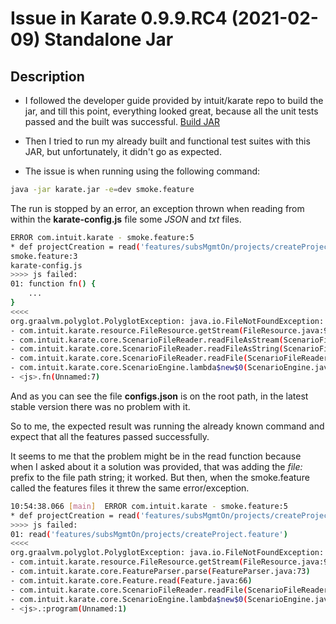 # Issue in Karate 0.9.9.RC4 (2021-02-09) Standalone Jar

## Description
- I followed the developer guide provided by intuit/karate repo to build the jar, and till this point, everything looked great, because all the unit tests passed and the built was successful. [Build JAR](https://github.com/intuit/karate/wiki/Developer-Guide#build-standalone-jar-and-zip)


- Then I tried to run my already built and functional test suites with this JAR, but unfortunately, it didn't go as expected.

- The issue is when running using the following command:

```bash
java -jar karate.jar -e=dev smoke.feature
```

The run is stopped by an error, an exception thrown when reading from within the **karate-config.js** file some *JSON* and *txt* files.

```bash
ERROR com.intuit.karate - smoke.feature:5
* def projectCreation = read('features/subsMgmtOn/projects/createProject.feature')
smoke.feature:3
karate-config.js
>>>> js failed:
01: function fn() {
    ...
}
<<<<
org.graalvm.polyglot.PolyglotException: java.io.FileNotFoundException: null/configs.json (No such file or directory)
- com.intuit.karate.resource.FileResource.getStream(FileResource.java:94)
- com.intuit.karate.core.ScenarioFileReader.readFileAsStream(ScenarioFileReader.java:101)
- com.intuit.karate.core.ScenarioFileReader.readFileAsString(ScenarioFileReader.java:97)
- com.intuit.karate.core.ScenarioFileReader.readFile(ScenarioFileReader.java:53)
- com.intuit.karate.core.ScenarioEngine.lambda$new$0(ScenarioEngine.java:115)
- <js>.fn(Unnamed:7)
```

And as you can see the file **configs.json** is on the root path, in the latest stable version there was no problem with it.

So to me, the expected result was running the already known command and expect that all the features passed successfully.

It seems to me that the problem might be in the read function because when I asked about it a solution was provided, that was adding the *file:* prefix to the file path string; it worked. But then, when the smoke.feature called the features files it threw the same error/exception.

```bash
10:54:38.066 [main]  ERROR com.intuit.karate - smoke.feature:5
* def projectCreation = read('features/subsMgmtOn/projects/createProject.feature')
>>>> js failed:
01: read('features/subsMgmtOn/projects/createProject.feature')
<<<<
org.graalvm.polyglot.PolyglotException: java.io.FileNotFoundException: null/features/subsMgmtOn/projects/createProject.feature (No such file or directory)
- com.intuit.karate.resource.FileResource.getStream(FileResource.java:94)
- com.intuit.karate.core.FeatureParser.parse(FeatureParser.java:73)
- com.intuit.karate.core.Feature.read(Feature.java:66)
- com.intuit.karate.core.ScenarioFileReader.readFile(ScenarioFileReader.java:64)
- com.intuit.karate.core.ScenarioEngine.lambda$new$0(ScenarioEngine.java:115)
- <js>.:program(Unnamed:1)
```